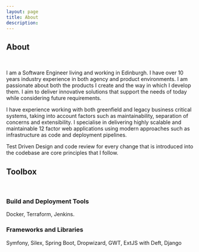 ```yaml
---
layout: page
title: About
description:
---
```



## About

&nbsp;

I am a Software Engineer living and working in Edinburgh. I have over 10 years industry experience in both agency and product environments. I am passionate about both the products I create and the way in which I develop them. I aim to deliver innovative solutions that support the needs of today while considering future requirements.

I have experience working with both greenfield and legacy business critical systems, taking into account factors such as maintainability, separation of concerns and extensibility. I specialise in delivering highly scalable and maintainable 12 factor web applications using modern approaches such as infrastructure as code and deployment pipelines.

Test Driven Design and code review for every change that is introduced into the codebase are core principles that I follow.

## Toolbox

&nbsp;

### Build and Deployment Tools

Docker, Terraform, Jenkins.

### Frameworks and Libraries

Symfony, Silex, Spring Boot, Dropwizard, GWT, ExtJS with Deft, Django

&nbsp;
